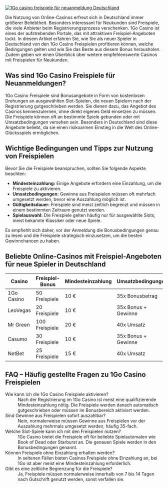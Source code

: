 [![1Go casino freispiele für neuanmeldung Deutschland](https://123-caf.pages.dev/gitsignup.png)](https://vrmoo.ru/Bt82HjjY)

<p>Die Nutzung von Online-Casinos erfreut sich in Deutschland immer größerer Beliebtheit. Besonders interessant für Neukunden sind Freispiele, die viele Anbieter beim Registrierungsprozess verschenken. 1Go Casino ist eines der aufstrebenden Portale, das mit attraktiven Freispiel-Angeboten lockt. In diesem Artikel erfahren Sie, wie Sie als neuer Spieler in Deutschland von den 1Go Casino Freispielen profitieren können, welche Bedingungen gelten und wie Sie das Beste aus diesem Bonus herausholen. Zudem geben wir einen Überblick über weitere empfehlenswerte Casinos mit Freispielen für Neukunden.</p>  <h2>Was sind 1Go Casino Freispiele für Neuanmeldungen?</h2> <p>1Go Casino Freispiele sind Bonusangebote in Form von kostenlosen Drehungen an ausgewählten Slot-Spielen, die neuen Spielern nach der Registrierung gutgeschrieben werden. Sie dienen dazu, das Angebot des Casinos kennenzulernen, ohne direkt eigenes Geld einsetzen zu müssen. Die Freispiele können oft an bestimmte Spiele gebunden oder mit Umsatzbedingungen versehen sein. Besonders in Deutschland sind diese Angebote beliebt, da sie einen risikoarmen Einstieg in die Welt des Online-Glücksspiels ermöglichen.</p>  <h2>Wichtige Bedingungen und Tipps zur Nutzung von Freispielen</h2> <p>Bevor Sie die Freispiele beanspruchen, sollten Sie folgende Aspekte beachten:</p> <ul>   <li><strong>Mindesteinzahlung:</strong> Einige Angebote erfordern eine Einzahlung, um die Freispiele zu aktivieren.</li>   <li><strong>Umsatzbedingungen:</strong> Gewinne aus Freispielen müssen oft mehrfach umgesetzt werden, bevor eine Auszahlung möglich ist.</li>   <li><strong>Gültigkeitsdauer:</strong> Freispiele sind meist zeitlich begrenzt und müssen in einem bestimmten Zeitraum genutzt werden.</li>   <li><strong>Spielauswahl:</strong> Die Freispiele gelten häufig nur für ausgewählte Slots, meist bekannte Klassiker oder neue Spiele.</li> </ul> <p>Es empfiehlt sich daher, vor der Anmeldung die Bonusbedingungen genau zu lesen und die Freispiele strategisch einzusetzen, um die besten Gewinnchancen zu haben.</p>  <h2>Beliebte Online-Casinos mit Freispiel-Angeboten für neue Spieler in Deutschland</h2> <table>   <thead>     <tr>       <th>Casino</th>       <th>Freispiel-Bonus</th>       <th>Mindesteinzahlung</th>       <th>Umsatzbedingungen</th>       <th>Besonderheit</th>     </tr>   </thead>   <tbody>     <tr>       <td>1Go Casino</td>       <td>50 Freispiele</td>       <td>10 €</td>       <td>35x Bonusbetrag</td>       <td>Spielerfreundliche Umsatzbedingungen</td>     </tr>     <tr>       <td>LeoVegas</td>       <td>20 Freispiele</td>       <td>10 €</td>       <td>35x Bonus + Gewinne</td>       <td>Mobile App für einfache Nutzung</td>     </tr>     <tr>       <td>Mr Green</td>       <td>100 Freispiele</td>       <td>20 €</td>       <td>40x Umsatz</td>       <td>Große Auswahl an Slots</td>     </tr>     <tr>       <td>Casumo</td>       <td>30 Freispiele</td>       <td>10 €</td>       <td>35x Bonus + Gewinne</td>       <td>Innovatives Treueprogramm</td>     </tr>     <tr>       <td>NetBet</td>       <td>25 Freispiele</td>       <td>15 €</td>       <td>40x Umsatz</td>       <td>Regelmäßige Aktionen</td>     </tr>   </tbody> </table>  <h2>FAQ – Häufig gestellte Fragen zu 1Go Casino Freispielen</h2> <dl>   <dt>Wie kann ich die 1Go Casino Freispiele aktivieren?</dt>   <dd>Nach der Registrierung im 1Go Casino ist meist eine qualifizierende Mindesteinzahlung nötig. Die Freispiele werden danach automatisch gutgeschrieben oder müssen im Bonusbereich aktiviert werden.</dd>      <dt>Sind Gewinne aus Freispielen sofort auszahlbar?</dt>   <dd>Nein, normalerweise müssen Gewinne aus Freispielen vor der Auszahlung mehrmals umgesetzt werden, häufig 35-fach.</dd>      <dt>Welche Slot-Spiele kann ich mit den Freispielen nutzen?</dt>   <dd>1Go Casino bietet die Freispiele oft für beliebte Spielautomaten wie Book of Dead oder Starburst an. Die genauen Spiele werden in den Bonusbedingungen genannt.</dd>      <dt>Können Freispiele ohne Einzahlung erhalten werden?</dt>   <dd>In seltenen Fällen bieten Casinos Freispiele ohne Einzahlung an, bei 1Go ist aber meist eine Mindesteinzahlung erforderlich.</dd>      <dt>Gibt es eine zeitliche Begrenzung für die Freispiele?</dt>   <dd>Ja, Freispiele müssen normalerweise innerhalb von 7 bis 14 Tagen nach Gutschrift genutzt werden, sonst verfallen sie.</dd> </dl>